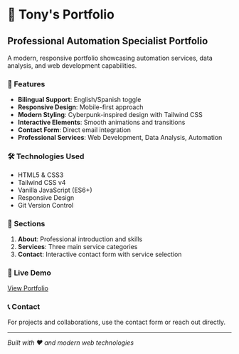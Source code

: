 # 🚀 Tony's Portfolio

## Professional Automation Specialist Portfolio

A modern, responsive portfolio showcasing automation services, data analysis, and web development capabilities.

### 🌟 Features
- **Bilingual Support**: English/Spanish toggle
- **Responsive Design**: Mobile-first approach
- **Modern Styling**: Cyberpunk-inspired design with Tailwind CSS
- **Interactive Elements**: Smooth animations and transitions
- **Contact Form**: Direct email integration
- **Professional Services**: Web Development, Data Analysis, Automation

### 🛠️ Technologies Used
- HTML5 & CSS3
- Tailwind CSS v4
- Vanilla JavaScript (ES6+)
- Responsive Design
- Git Version Control

### 📱 Sections
1. **About**: Professional introduction and skills
2. **Services**: Three main service categories
3. **Contact**: Interactive contact form with service selection

### 🚀 Live Demo
[View Portfolio](https://portfolio-three-theta-15.vercel.app)

### 📞 Contact
For projects and collaborations, use the contact form or reach out directly.

---
*Built with ❤️ and modern web technologies*
